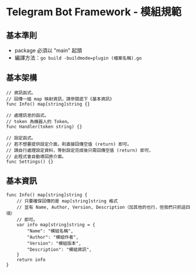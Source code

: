 # Telegram Bot Framework - 模組規範
## 基本準則
- package 必須以 "main" 起頭
- 編譯方法：`go build -buildmode=plugin (檔案名稱).go`

## 基本架構
```
// 資訊函式。
// 回傳一組 map 映射資訊，請參閱底下《基本資訊》
func Info() map[string]string {}

// 處理訊息的函式。
// token 為機器人的 Token。
func Handler(token string) {}

// 設定函式。
// 若不想要提供設定介面，則直接回傳空值 (return) 即可。
// 請自行處理設定資料，等到設定完成後只需回傳空值 (return) 即可，
// 此程式會自動導回原介面。
func Settings() {}
```

## 基本資訊
```
func Info() map[string]string {
    // 只要確保回傳的是 map[string]string 格式
    // 並有 Name, Author, Version, Description（加其他的也行，但我們只抓這四項）
    // 即可。
    var info map[string]string = {
        "Name": "模組名稱",
        "Author": "模組作者",
        "Version": "模組版本",
        "Description": "模組資訊",
    }
    return info
}
```
